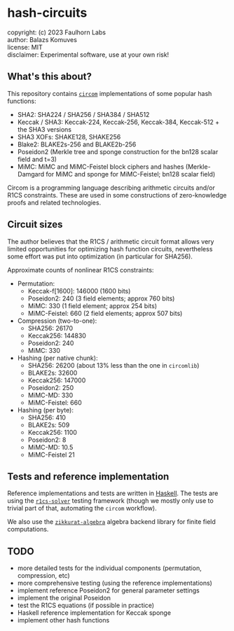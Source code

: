 
hash-circuits
=============

copyright: (c) 2023 Faulhorn Labs  
author: Balazs Komuves  
license: MIT  
disclaimer: Experimental software, use at your own risk!  


What's this about?
------------------

This repository contains [`circom`](https://docs.circom.io/) implementations 
of some popular hash functions:

- SHA2: SHA224 / SHA256 / SHA384 / SHA512
- Keccak / SHA3: Keccak-224, Keccak-256, Keccak-384, Keccak-512 + the SHA3 versions
- SHA3 XOFs: SHAKE128, SHAKE256
- Blake2: BLAKE2s-256 and BLAKE2b-256
- Poseidon2 (Merkle tree and sponge construction for the bn128 scalar field and t=3)
- MiMC: MiMC and MiMC-Feistel block ciphers and hashes (Merkle-Damgard for MiMC and sponge for MiMC-Feistel; bn128 scalar field)

Circom is a programming language describing arithmetic circuits and/or R1CS 
constraints. These are used in some constructions of zero-knowledge proofs
and related technologies.


Circuit sizes
-------------

The author believes that the R1CS / arithmetic circuit format allows very limited
opportunities for optimizing hash function circuits, nevertheless some effort 
was put into optimization (in particular for SHA256).

Approximate counts of nonlinear R1CS constraints:

- Permutation:
    - Keccak-f[1600]: 146000  (1600 bits)
    - Poseidon2:      240     (3 field elements; approx 760 bits)
    - MiMC:           330     (1 field element;  approx 254 bits)
    - MiMC-Feistel:   660     (2 field elements; approx 507 bits)
- Compression (two-to-one):
    - SHA256:         26170
    - Keccak256:      144830
    - Poseidon2:      240
    - MiMC:           330
- Hashing (per native chunk):
    - SHA256:         26200   (about 13% less than the one in `circomlib`)
    - BLAKE2s:        32600
    - Keccak256:      147000
    - Poseidon2:      250
    - MiMC-MD:        330
    - MiMC-Feistel:   660 
- Hashing (per byte):
    - SHA256:         410
    - BLAKE2s:        509
    - Keccak256:      1100
    - Poseidon2:      8
    - MiMC-MD:        10.5
    - MiMC-Feistel    21


Tests and reference implementation
----------------------------------

Reference implementations and tests are written in [Haskell](https://www.haskell.org/). 
The tests are using the [`r1cs-solver`](https://github.com/faulhornlabs/r1cs-solver/) 
testing framework (though we mostly only use to trivial part of that, automating the 
`circom` workflow).

We also use the [`zikkurat-algebra`](https://github.com/faulhornlabs/zikkurat-algebra) 
algebra backend library for finite field computations.


TODO
----

- more detailed tests for the individual components (permutation, compression, etc)
- more comprehensive testing (using the reference implementations)
- implement reference Poseidon2 for general parameter settings 
- implement the original Poseidon
- test the R1CS equations (if possible in practice)
- Haskell reference implementation for Keccak sponge
- implement other hash functions


